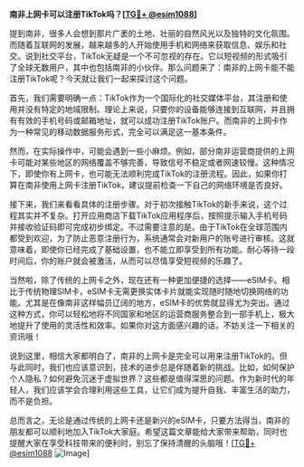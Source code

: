**南非上网卡可以注册TikTok吗？[[TG💪+ @esim1088](https://t.me/s/esim1088)]**

提到南非，很多人会想到那片广袤的土地、壮丽的自然风光以及独特的文化氛围。而随着互联网的发展，越来越多的人开始使用手机和网络来获取信息、娱乐和社交。说到社交平台，TikTok无疑是一个不可忽视的存在。它以短视频的形式吸引了全球无数用户，其中也包括南非的小伙伴。那么问题来了：南非的上网卡能不能注册TikTok呢？今天就让我们一起来探讨这个问题。

首先，我们需要明确一点：TikTok作为一个国际化的社交媒体平台，其注册和使用并没有特定的地域限制。理论上来说，只要你的设备能够连接到互联网，并且拥有有效的手机号码或邮箱地址，就可以成功注册TikTok账户。而南非的上网卡作为一种常见的移动数据服务形式，完全可以满足这一基本条件。

然而，在实际操作中，可能会遇到一些小麻烦。例如，部分南非运营商提供的上网卡可能对某些地区的网络覆盖不够完善，导致信号不稳定或者网速较慢。这种情况下，即使你有上网卡，也可能无法顺利完成TikTok的注册流程。因此，如果你打算在南非使用上网卡注册TikTok，建议提前检查一下自己的网络环境是否良好。

接下来，我们来看看具体的注册步骤。对于初次接触TikTok的新手来说，这个过程其实并不复杂。打开应用商店下载TikTok应用程序后，按照提示输入手机号码并接收验证码即可完成初步绑定。不过需要注意的是，由于TikTok在全球范围内都受到欢迎，为了防止恶意注册行为，系统通常会对新用户的账号进行审核。这就意味着，即使你已经完成了基础设置，也不能立即享受到所有功能。耐心等待一段时间后，你的账户就会被激活，从而可以尽情享受短视频的乐趣了。

当然啦，除了传统的上网卡之外，现在还有一种更加便捷的选择——eSIM卡。相比于传统物理SIM卡，eSIM卡无需更换实体卡片就能实现随时随地切换网络的功能。尤其是在像南非这样幅员辽阔的地方，eSIM卡的优势就显得尤为突出。通过这种方式，你可以轻松地将不同国家和地区的运营商服务整合到一部手机上，极大地提升了使用的灵活性和效率。如果你对这方面感兴趣的话，不妨关注一下相关的资讯哦！

说到这里，相信大家都明白了，南非的上网卡是完全可以用来注册TikTok的。但与此同时，我们也应该意识到，技术的进步总是伴随着新的挑战。比如，如何保护个人隐私？如何避免沉迷于虚拟世界？这些都是值得深思的问题。作为新时代的年轻人，我们应该学会合理利用这些工具，让它们成为提升自我、丰富生活的助力，而不是负担。

总而言之，无论是通过传统的上网卡还是新兴的eSIM卡，只要方法得当，南非的朋友都可以顺利地加入TikTok大家庭。希望这篇文章能给大家带来帮助，同时也提醒大家在享受科技带来的便利时，别忘了保持清醒的头脑哦！[[TG💪+ @esim1088](https://t.me/s/esim1088) ![Image](https://i.postimg.cc/4NQfJmqS/Snipaste-2025-05-13-00-14-12.png)]